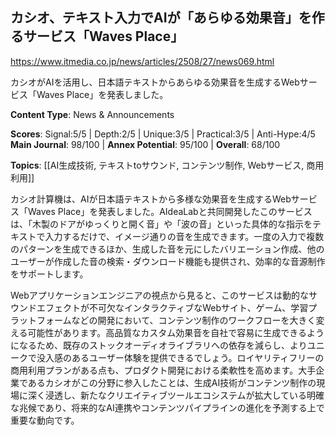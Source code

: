 ## カシオ、テキスト入力でAIが「あらゆる効果音」を作るサービス「Waves Place」

https://www.itmedia.co.jp/news/articles/2508/27/news069.html

カシオがAIを活用し、日本語テキストからあらゆる効果音を生成するWebサービス「Waves Place」を発表しました。

**Content Type**: News & Announcements

**Scores**: Signal:5/5 | Depth:2/5 | Unique:3/5 | Practical:3/5 | Anti-Hype:4/5
**Main Journal**: 98/100 | **Annex Potential**: 95/100 | **Overall**: 68/100

**Topics**: [[AI生成技術, テキストtoサウンド, コンテンツ制作, Webサービス, 商用利用]]

カシオ計算機は、AIが日本語テキストから多様な効果音を生成するWebサービス「Waves Place」を発表しました。AIdeaLabと共同開発したこのサービスは、「木製のドアがゆっくりと開く音」や「波の音」といった具体的な指示をテキストで入力するだけで、イメージ通りの音を生成できます。一度の入力で複数のパターンを生成できるほか、生成した音を元にしたバリエーション作成、他のユーザーが作成した音の検索・ダウンロード機能も提供され、効率的な音源制作をサポートします。

Webアプリケーションエンジニアの視点から見ると、このサービスは動的なサウンドエフェクトが不可欠なインタラクティブなWebサイト、ゲーム、学習プラットフォームなどの開発において、コンテンツ制作のワークフローを大きく変える可能性があります。高品質なカスタム効果音を自社で容易に生成できるようになるため、既存のストックオーディオライブラリへの依存を減らし、よりユニークで没入感のあるユーザー体験を提供できるでしょう。ロイヤリティフリーの商用利用プランがある点も、プロダクト開発における柔軟性を高めます。大手企業であるカシオがこの分野に参入したことは、生成AI技術がコンテンツ制作の現場に深く浸透し、新たなクリエイティブツールエコシステムが拡大している明確な兆候であり、将来的なAI連携やコンテンツパイプラインの進化を予測する上で重要な動向です。